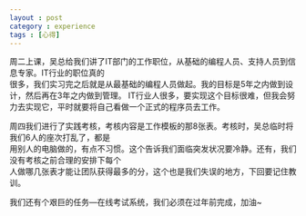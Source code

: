 ```yaml
---
layout : post
category : experience
tags : [心得]
---
```

   周二上课，吴总给我们讲了IT部门的工作职位，从基础的编程人员、支持人员到信息专家。IT行业的职位真的		
很多，我们实习完之后就是从最基础的编程人员做起。我的目标是5年之内做到设计，然后再在3年之内做到管理。	
IT行业人很多，要实现这个目标很难，但我会努力去实现它，平时就要将自己看做一个正式的程序员去工作。		

   周四我们进行了实践考核，考核内容是工作模板的那8张表。考核时，吴总临时将我们6人的座次打乱了，都是		
用别人的电脑做的，有点不习惯。这个告诉我们面临突发状况要冷静。还有，我们没有考核之前合理的安排下每个		
人做哪几张表才能让团队获得最多的分，这个也是我们失误的地方，下回要记住教训。		

   我们还有个艰巨的任务—在线考试系统，我们必须在过年前完成，加油~